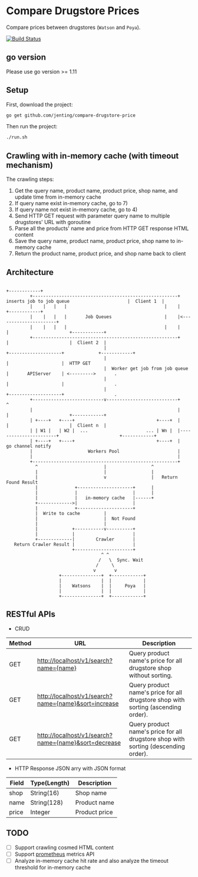 # Compare Drugstore Prices

Compare prices between drugstores (`Watson` and `Poya`).

[![Build Status](https://travis-ci.com/jenting/compare-drugstore-price.svg?branch=master)](https://travis-ci.com/jenting/compare-drugstore-price)

## go version

Please use go version >= 1.11

## Setup

First, download the project:
```sh
go get github.com/jenting/compare-drugstore-price
```


Then run the project:
```sh
./run.sh
```

## Crawling with in-memory cache (with timeout mechanism)

The crawling steps:
1) Get the query name, product name, product price, shop name, and update time from in-memory cache
2) If query name exist in-memory cache, go to 7)
3) If query name not exist in-memory cache, go to 4)
4) Send HTTP GET request with parameter query name to multiple drugstores' URL with goroutine
5) Parse all the products' name and price from HTTP GET response HTML content
6) Save the query name, product name, product price, shop name to in-memory cache
7) Return the product name, product price, and shop name back to client

## Architecture                                                                                                                                                                                                                                                
                                                                                                                     +------------+             
             +-------------------------------------------------------+ inserts job to job queue                      |  Client 1  |             
             |    |   |   |                                     |    |                                               +------------+             
             |    |   |   |       Job Queues                    |    |<----------------------+                                                  
             |    |   |   |                                     |    |                       |                       +------------+             
             +-------------------------------------------------------+                       |                       |  Client 2  |             
                                         |                                        +--------------------+             +------------+             
                                         |                                        |                    |  HTTP GET                                     
                                         |  Worker get job from job queue         |       APIServer    | <--------->       .                    
                                         |                                        |                    |                   .                    
                                         |                                        +--------------------+                   .                    
             +---------------------------v---------------------------+                       ^                                                  
             |                                                       |                       |                       +------------+             
             | +----+   +----+                               +----+  |                       |                       |  Client n  |             
             | | W1 |   | W2 |  ...                      ... | Wn |  |-----------------------+                       +------------+             
             | +----+   +----+                               +----+  |    go channel notify                                                     
             |                     Workers Pool                      |                                                                          
             |                                                       |                                                                          
             +-------------------------------------------------------+                                                                          
               ^                         |                 ^                                                                                        
               |                         |                 |                                                                                        
               |                         v                 |   Return Found Result                                                                  
               |              +---------------------+      |                                                                                        
               |              |                     |      |                                                                                        
               |              |   in-memory cache   |------+                                                                                        
               +------------->|                     |                                                                                           
               |              +---------------------+                                                                                           
               |  Write to cache         |                                                                                                      
               |                         |  Not Found                                                                                           
               |                         |                                                                                                      
               |             +-----------v----------+                                                                                           
               |             |                      |                                                                                           
               +-------------|        Crawler       |                                                                                           
       Return Crawler Result |                      |                                                                                           
                             +----------------------+                                                                                           
                                        ^ ^                                                                                                     
                                       /   \  Sync. Wait                                                                                        
                                      /     \                                                                                                   
                                     v       v                                                                                                  
                        +---------------+  +------------+                                                                                       
                        |               |  |            |                                                                                       
                        |    Watsons    |  |     Poya   |                                                                                       
                        |               |  |            |                                                                                       
                        +---------------+  +------------+                                                                                       
                                                                                                                                                
                                                                                                                                                

## RESTful APIs

* CRUD

|    Method   |     URL     | Description |
|-------------|-------------|-------------|
| GET | <http://localhost/v1/search?name={name}> | Query product name's price for all drugstore shop without sorting. |
| GET | <http://localhost/v1/search?name={name}&sort=increase> | Query product name's price for all drugstore shop with sorting (ascending order). |
| GET | <http://localhost/v1/search?name={name}&sort=decrease> | Query product name's price for all drugstore shop with sorting (descending order). |

* HTTP Response JSON arry with JSON format

|    Field     | Type(Length) |  Description |
|--------------|--------------|--------------|
|     shop     |  String(16)  |   Shop name  |
|     name     |  String(128) | Product name |
|     price    |  Integer     | Product price|

## TODO

* [ ] Support crawling cosmed HTML content
* [ ] Support [prometheus](https://prometheus.io) metrics API
* [ ] Analyze in-memory cache hit rate and also analyze the timeout threshold for in-memory cache
